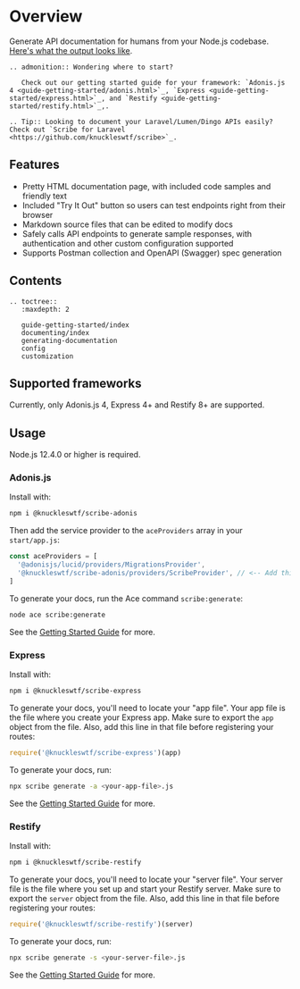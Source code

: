 # Overview

Generate API documentation for humans from your Node.js codebase. [Here's what the output looks like](https://shalvah.me/tweetr-api/).

```eval_rst
.. admonition:: Wondering where to start?
   
   Check out our getting started guide for your framework: `Adonis.js 4 <guide-getting-started/adonis.html>`_, `Express <guide-getting-started/express.html>`_, and `Restify <guide-getting-started/restify.html>`_,.
```

```eval_rst
.. Tip:: Looking to document your Laravel/Lumen/Dingo APIs easily? Check out `Scribe for Laravel <https://github.com/knuckleswtf/scribe>`_.
```

## Features
- Pretty HTML documentation page, with included code samples and friendly text
- Included "Try It Out" button so users can test endpoints right from their browser
- Markdown source files that can be edited to modify docs
- Safely calls API endpoints to generate sample responses, with authentication and other custom configuration supported
- Supports Postman collection and OpenAPI (Swagger) spec generation

## Contents
```eval_rst
.. toctree::
   :maxdepth: 2

   guide-getting-started/index
   documenting/index
   generating-documentation
   config
   customization
```

## Supported frameworks
Currently, only Adonis.js 4, Express 4+ and Restify 8+ are supported.

## Usage
Node.js 12.4.0 or higher is required.

### Adonis.js

Install with:

```sh
npm i @knuckleswtf/scribe-adonis
```

Then add the service provider to the `aceProviders` array in your `start/app.js`:

```js
const aceProviders = [
  '@adonisjs/lucid/providers/MigrationsProvider',
  '@knuckleswtf/scribe-adonis/providers/ScribeProvider', // <-- Add this
]
```

To generate your docs, run the Ace command `scribe:generate`:

```bash
node ace scribe:generate
```

See the [Getting Started Guide](./guide-getting-started/adonis.html) for more.

### Express
Install with:

```sh
npm i @knuckleswtf/scribe-express
```

To generate your docs, you'll need to locate your "app file". Your app file is the file where you create your Express app. Make sure to export the `app` object from the file. Also, add this line in that file before registering your routes:

```js
require('@knuckleswtf/scribe-express')(app)
```

To generate your docs, run:

```sh
npx scribe generate -a <your-app-file>.js
```

See the [Getting Started Guide](./guide-getting-started/express.html) for more.

### Restify
Install with:

```sh
npm i @knuckleswtf/scribe-restify
```

To generate your docs, you'll need to locate your "server file". Your server file is the file where you set up and start your Restify server. Make sure to export the `server` object from the file. Also, add this line in that file before registering your routes:

```js
require('@knuckleswtf/scribe-restify')(server)
```

To generate your docs, run:

```sh
npx scribe generate -s <your-server-file>.js
```

See the [Getting Started Guide](./guide-getting-started/restify.html) for more.
